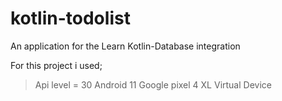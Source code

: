 # kotlin-todolist
An application for the Learn Kotlin-Database integration

For this project i used;
> Api level = 30
> Android 11
> Google pixel 4 XL Virtual Device
